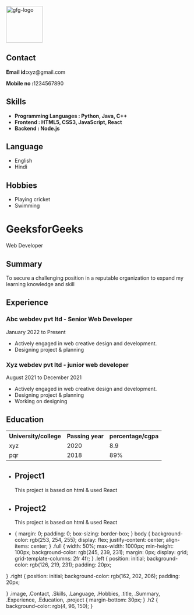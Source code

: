 
<html lang="en">
 
<head>
    <meta charset="UTF-8">
    <meta http-equiv="X-UA-Compatible"
          content="IE=edge">
    <meta name="viewport"
          content="width=device-width, 
                   initial-scale=1.0">
    <link rel="stylesheet"
          href="resume.css">
</head>
 
<body>
    <div class="full">
        <div class="left">
            <div class="image">
                <img src=
"https://media.geeksforgeeks.org/wp-content/uploads/20220202083519/gfglogo.png"
                     alt="gfg-logo"
                     style="width:100px;
                            height:100px;">
            </div>
            <div class="Contact">
                <h2>Contact</h2>
                <p>
                      <b>Email id:</b>xyz@gmail.com
                  </p>
                <p>
                      <b>Mobile no :</b>1234567890
                  </p>
            </div>
            <div class="Skills">
                <h2>Skills</h2>
                <ul>
                    <li>
                          <b>Programming Languages :
                            Python, Java, C++</b>
                      </li>
                    <li>
                          <b>Frontend : HTML5, CSS3,
                            JavaScript, React</b>
                      </li>
                    <li>
                          <b>Backend : Node.js</b>
                      </li>
                </ul>
            </div>
            <div class="Language">
                <h2>Language</h2>
                <ul>
                    <li>English</li>
                    <li>Hindi</li>
                </ul>
            </div>
            <div class="Hobbies">
                <h2>Hobbies</h2>
                <ul>
                    <li>Playing cricket</li>
                    <li>Swimming</li>
                </ul>
            </div>
        </div>
        <div class="right">
            <div class="name">
                <h1>GeeksforGeeks</h1>
            </div>
            <div class="title">
                <p>Web Developer</p>
            </div>
            <div class="Summary">
                <h2>Summary</h2>
                <p>
                      To secure a challenging position in a
                    reputable organization
                    to expand my learning knowledge and skill
                </p>
            </div>
            <div class="Experience">
                <h2>Experience</h2>
                <h3>Abc webdev pvt ltd - Senior Web Developer</h3>
                <p>January 2022 to Present</p>
                <ul>
                    <li>
                        Actively engaged in web creative
                        design and development.
                      </li>
                    <li>
                        Designing project & planning
                      </li>
                </ul>
                <h3>Xyz webdev pvt ltd - junior web developer</h3>
                <p>August 2021 to December 2021</p>
                <ul>
                    <li>
                          Actively engaged in web creative
                        design and development.
                      </li>
                    <li>Designing project & planning</li>
                    <li>Working on designing</li>
                </ul>
            </div>
            <div class="Education">
                <h2>Education</h2>
                <table>
                    <tr>
                        <th>University/college  </th>
                        <th>Passing year  </th>
                        <th>percentage/cgpa</th>
                    </tr>
                    <tr>
                        <td>xyz</td>
                        <td>2020</td>
                        <td>8.9</td>
                    </tr>
                    <tr>
                        <td>pqr</td>
                        <td>2018</td>
                        <td>89%</td>
                    </tr>
                </table>
            </div>
            <div class="project">
                <ul>
                    <li>
                        <h2>Project1</h2>
                        <p>
                              This project is based on html
                            & used React
                          </p>
                    </li>
                    <li>
                        <h2>Project2</h2>
                        <p>
                              This project is based on html
                            & used React
                          </p>
                    </li>
                </ul>
            </div>
        </div>
    </div>
</body>
 
</html>


* {
    margin: 0;
    padding: 0;
    box-sizing: border-box;
}
body {
    background-color: rgb(253, 254, 255);
    display: flex;
    justify-content: center;
    align-items: center;
}
.full {
    width: 50%;
    max-width: 1000px;
    min-height: 100px;
    background-color: rgb(245, 239, 231);
    margin: 0px;
    display: grid;
    grid-template-columns: 2fr 4fr;
}
.left {
    position: initial;
    background-color: rgb(126, 219, 231);
    padding: 20px;
 
}
.right {
    position: initial;
    background-color: rgb(162, 202, 206);
    padding: 20px;
 
}
.image, .Contact, .Skills, .Language, .Hobbies, .title, 
.Summary, .Experience, .Education, .project {
    margin-bottom: 30px;
}
.h2 {
    background-color: rgb(4, 96, 150);
}

